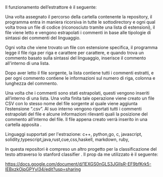 Il funzionamento dell’estrattore è il seguente: 

Una volta assegnato il percorso della cartella contenente la repository, il programma entra in maniera ricorsiva in tutte le sottodirectory e ogni qual volta trova un file di codice (riconosciuto tramite una lista di estensioni), il file viene letto e vengono estrapolati i commenti in base alle tipologie di sintassi dei commenti del linguaggio.

Ogni volta che viene trovato un file con estensione specifica, il programma legge il file riga per riga e carattere per carattere, e quando trova un commento basato sulla sintassi del linguaggio, inserisce il commento all'interno di una lista.

Dopo aver letto il file sorgente, la lista contiene tutti i commenti estratti, e per ogni commento contiene le informazioni sul numero di riga, colonna e lunghezza del commento.

Una volta che i commenti sono stati estrapolati, questi  vengono  inseriti all’interno di una lista.  Una volta finita tale operazione viene creato un file CSV con lo stesso nome del file sorgente al quale viene aggiunta l’estensione “.csv”. Al suo interno vengono riportati tutti i commenti estrapolati del file  e alcune informazioni rilevanti quali la posizione del commento all’interno del file. Il file appena creato verrà inserito in una cartella apposita  .

Linguaggi supportati per l'estrazione: 
c++, python,go, c, javascript, solidity,typescript,java,rust,cue,css,haskell, markdown, ruby,

In questa repositori è compreso un altro progetto per la classificazione del testo attraverso lo stanford classifier .
Il prop da me utilizzato è il seguente:






https://docs.google.com/document/d/1EXGS0nGLS3JGIIsR-EF9bfKrk5-IEBxzkOjpGPYyI34/edit?usp=sharing
